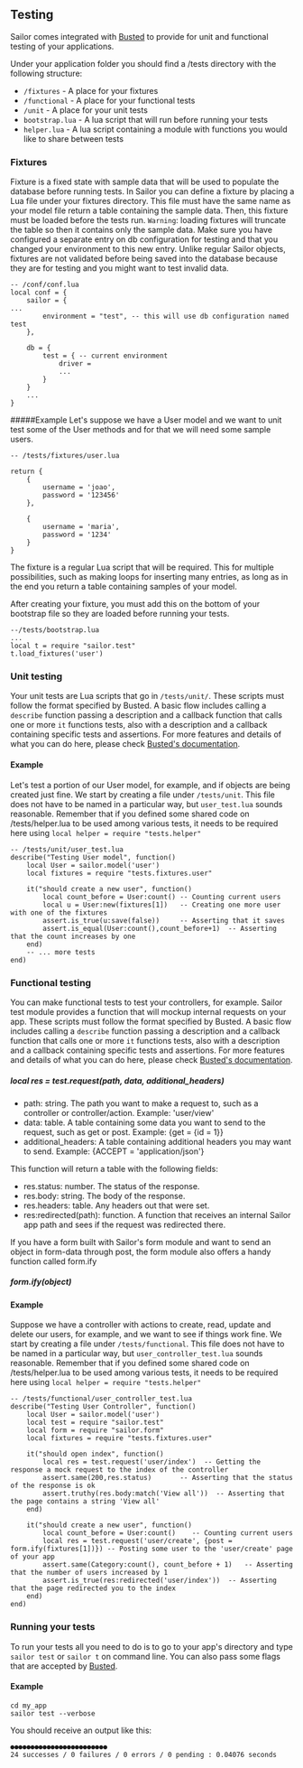 ## Testing

Sailor comes integrated with [Busted](http://olivinelabs.com/busted/) to provide for unit and functional testing of your applications.

Under your application folder you should find a /tests directory with the following structure:
  
  * `/fixtures` - A place for your fixtures
  * `/functional` - A place for your functional tests
  * `/unit` - A place for your unit tests
  * `bootstrap.lua` - A lua script that will run before running your tests
  * `helper.lua` - A lua script containing a module with functions you would like to share between tests

### Fixtures
Fixture is a fixed state with sample data that will be used to populate the database before running tests. 
In Sailor you can define a fixture by placing a Lua file under your fixtures directory. This file must have the same name as your model file return a table containing the sample data. Then, this fixture must be loaded before the tests run. `Warning`: loading fixtures will truncate the table so then it contains only the sample data. Make sure you have configured a separate entry on db configuration for testing and that you changed your environment to this new entry. Unlike regular Sailor objects, fixtures are not validated before being saved into the database because they are for testing and you might want to test invalid data.


    -- /conf/conf.lua
    local conf = {
        sailor = {
    ...
    		environment = "test", -- this will use db configuration named test
        },
    
        db = {
    	    test = { -- current environment
    			driver = 
    			...
    	    }
    	}
    	...
    }


#####Example
Let's suppose we have a User model and we want to unit test some of the User methods and for that we will need some sample users. 

    -- /tests/fixtures/user.lua
    
    return {
    	{
    		username = 'joao',
    		password = '123456'
    	},
    	
    	{
    		username = 'maria',
    		password = '1234'
    	}
    }

The fixture is a regular Lua script that will be required. This for multiple possibilities, such as making loops for inserting many entries, as long as in the end you return a table containing samples of your model.

After creating your fixture, you must add this on the bottom of your bootstrap file so they are loaded before running your tests.

    --/tests/bootstrap.lua
    ...
    local t = require "sailor.test"
    t.load_fixtures('user')


### Unit testing
Your unit tests are Lua scripts that go in `/tests/unit/`. These scripts must follow the format specified by Busted. A basic flow includes calling a `describe` function passing a description and a callback function that calls one or more `it` functions tests, also with a description and a callback containing specific tests and assertions. For more features and details of what you can do here, please check [Busted's documentation](http://olivinelabs.com/busted/).

#### Example
Let's test a portion of our User model, for example, and if objects are being created just fine. We start by creating a file under `/tests/unit`. This file does not have to be named in a particular way, but `user_test.lua` sounds reasonable.  Remember that if you defined some shared code on /tests/helper.lua to be used among various tests, it needs to be required here using `local helper = require "tests.helper"`


    -- /tests/unit/user_test.lua 
    describe("Testing User model", function()
    	local User = sailor.model('user')
    	local fixtures = require "tests.fixtures.user"     
    
    	it("should create a new user", function()
    		local count_before = User:count() -- Counting current users
        	local u = User:new(fixtures[1])   -- Creating one more user with one of the fixtures
        	assert.is_true(u:save(false))     -- Asserting that it saves
        	assert.is_equal(User:count(),count_before+1)  -- Asserting that the count increases by one
      	end)
      	-- ... more tests
    end)

### Functional testing
You can make functional tests to test your controllers, for example. Sailor test module provides a function that will mockup internal requests on your app. These scripts must follow the format specified by Busted. A basic flow includes calling a `describe` function passing a description and a callback function that calls one or more `it` functions tests, also with a description and a callback containing specific tests and assertions. For more features and details of what you can do here, please check [Busted's documentation](http://olivinelabs.com/busted/).

##### local res = test.request(path, data, additional_headers)

  * path: string. The path you want to make a request to, such as a controller or controller/action. Example: 'user/view'
  * data: table. A table containing some data you want to send to the request, such as get or post. Example: {get = {id = 1}}
  * additional_headers: A table containing additional headers you may want to send. Example: {ACCEPT = 'application/json'}

This function will return a table with the following fields:
  
  * res.status: number. The status of the response.
  * res.body: string. The body of the response.
  * res.headers: table. Any headers out that were set.
  * res:redirected(path): function. A function that receives an internal Sailor app path and sees if the request was redirected there.

If you have a form built with Sailor's form module and want to send an object in form-data through post, the form module also offers a handy function called form.ify

##### form.ify(object)

#### Example
Suppose we have a controller with actions to create, read, update and delete our users, for example, and we want to see if things work fine. We start by creating a file under `/tests/functional`. This file does not have to be named in a particular way, but `user_controller_test.lua` sounds reasonable.  Remember that if you defined some shared code on /tests/helper.lua to be used among various tests, it needs to be required here using `local helper = require "tests.helper"`

    -- /tests/functional/user_controller_test.lua 
    describe("Testing User Controller", function()
        local User = sailor.model('user')
        local test = require "sailor.test"
        local form = require "sailor.form"
        local fixtures = require "tests.fixtures.user"
    
        it("should open index", function()
    	    local res = test.request('user/index')  -- Getting the response a mock request to the index of the controller
    	    assert.same(200,res.status)       -- Asserting that the status of the response is ok
    	    assert.truthy(res.body:match('View all'))  -- Asserting that the page contains a string 'View all'
    	end)
    
        it("should create a new user", function()
          	local count_before = User:count()    -- Counting current users
            local res = test.request('user/create', {post = form.ify(fixtures[1])}) -- Posting some user to the 'user/create' page of your app
            assert.same(Category:count(), count_before + 1)   -- Asserting that the number of users increased by 1
            assert.is_true(res:redirected('user/index'))  -- Asserting that the page redirected you to the index
        end)
    end)


### Running your tests
To run your tests all you need to do is to go to your app's directory and type `sailor test` or `sailor t` on command line. You can also pass some flags that are accepted by [Busted](http://olivinelabs.com/busted/).

#### Example

    cd my_app
    sailor test --verbose

You should receive an output like this:

    ●●●●●●●●●●●●●●●●●●●●●●●●
    24 successes / 0 failures / 0 errors / 0 pending : 0.04076 seconds
